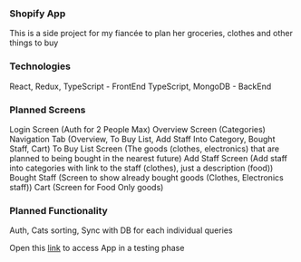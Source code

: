 ### Shopify App

This is a side project for my fiancée to plan her groceries, clothes and other things to buy

### Technologies

React, Redux, TypeScript - FrontEnd
TypeScript, MongoDB - BackEnd

### Planned Screens

Login Screen (Auth for 2 People Max)
Overview Screen (Categories)
Navigation Tab (Overview, To Buy List, Add Staff Into Category, Bought Staff, Cart)
To Buy List Screen (The goods (clothes, electronics) that are planned to being bought in the nearest future)
Add Staff Screen (Add staff into categories with link to the staff (clothes), just a description (food))
Bought Staff (Screen to show already bought goods (Clothes, Electronics staff))
Cart (Screen for Food Only goods)

### Planned Functionality

Auth, Cats sorting, Sync with DB for each individual queries

Open this <a href="https://fuckyouitsnotreadyyetmotherfucker.com">link</a> to access App in a testing phase
